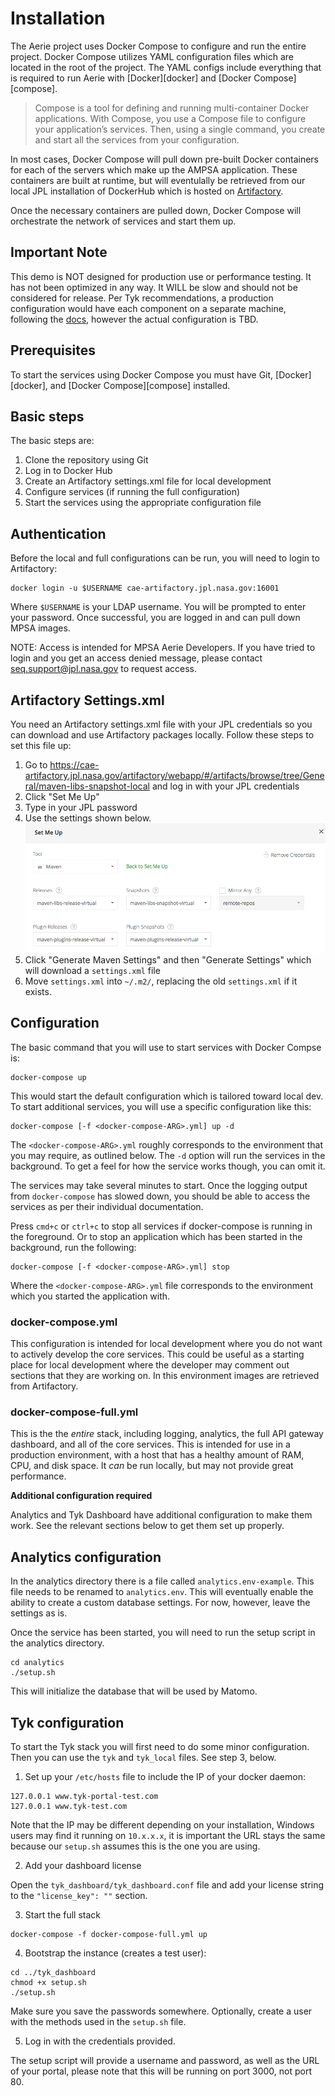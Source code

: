# Installation

The Aerie project uses Docker Compose to configure and run the entire
project. Docker Compose utilizes YAML configuration files which are
located in the root of the project. The YAML configs include everything
that is required to run Aerie with [Docker][docker] and [Docker Compose][compose].

> Compose is a tool for defining and running multi-container Docker
> applications. With Compose, you use a Compose file to configure your
> application’s services. Then, using a single command, you create and start
> all the services from your configuration.

In most cases, Docker Compose will pull down pre-built Docker
containers for each of the servers which make up the AMPSA application.
These containers are built at runtime, but will eventulally be retrieved
from our local JPL installation of DockerHub which is hosted on
[Artifactory][artifactory].

Once the necessary containers are pulled down, Docker Compose will orchestrate
the network of services and start them up.

## Important Note

This demo is NOT designed for production use or performance
testing. It has not been optimized in any way. It WILL be slow and should not be
considered for release. Per Tyk recommendations, a production configuration
would have each component on a separate machine, following the [docs][tyk],
however the actual configuration is TBD.

## Prerequisites

To start the services using Docker Compose you must have Git,
[Docker][docker], and [Docker Compose][compose] installed.

## Basic steps

The basic steps are:

1. Clone the repository using Git
2. Log in to Docker Hub
3. Create an Artifactory settings.xml file for local development
4. Configure services (if running the full configuration)
5. Start the services using the appropriate configuration file

## Authentication

Before the local and full configurations can be run, you will need to login to
Artifactory:

```
docker login -u $USERNAME cae-artifactory.jpl.nasa.gov:16001
```

Where `$USERNAME` is your LDAP username. You will be prompted to enter your
password. Once successful, you are logged in and can pull down MPSA images.

NOTE: Access is intended for MPSA Aerie Developers. If you have tried to login
and you get an access denied message, please contact seq.support@jpl.nasa.gov
to request access.

## Artifactory Settings.xml

You need an Artifactory settings.xml file with your JPL credentials so you can download and use Artifactory packages locally. Follow these steps to set this file up:

1. Go to https://cae-artifactory.jpl.nasa.gov/artifactory/webapp/#/artifacts/browse/tree/General/maven-libs-snapshot-local and log in with your JPL credentials
2. Click "Set Me Up"
3. Type in your JPL password
4. Use the settings shown below.
![](artifactory_maven_setup.png)
5. Click "Generate Maven Settings" and then "Generate Settings" which will download a `settings.xml` file
6. Move `settings.xml` into `~/.m2/`, replacing the old `settings.xml` if it exists.

## Configuration

The basic command that you will use to start services with Docker Compse is:

    docker-compose up

This would start the default configuration which is tailored toward local dev.
To start additional services, you will use a specific configuration like this:

    docker-compose [-f <docker-compose-ARG>.yml] up -d

The `<docker-compose-ARG>.yml` roughly corresponds to the environment
that you may require, as outlined below. The `-d` option will run the services
in the background. To get a feel for how the service works though, you can
omit it.

The services may take several minutes to start. Once the logging output from
`docker-compose` has slowed down, you should be able to access the services as
per their individual documentation.

Press `cmd+c` or `ctrl+c` to stop all services if docker-compose is running in
the foreground. Or to stop an application which has been started in the background,
run the following:

    docker-compose [-f <docker-compose-ARG>.yml] stop

Where the `<docker-compose-ARG>.yml` file corresponds to the environment
which you started the application with.

### docker-compose.yml

This configuration is intended for local development where you do not want
to actively develop the core services. This could be useful as a starting place
for local development where the developer may comment out sections that they
are working on. In this environment images are retrieved from Artifactory.

### docker-compose-full.yml

This is the the _entire_ stack, including logging, analytics, the full API
gateway dashboard, and all of the core services. This is intended for use in a
production environment, with a host that has a healthy amount of RAM, CPU,
and disk space. It _can_ be run locally, but may not provide great performance.

**Additional configuration required**

Analytics and Tyk Dashboard have additional configuration to make them work.
See the relevant sections below to get them set up properly.

## Analytics configuration

In the analytics directory there is a file called `analytics.env-example`.
This file needs to be renamed to `analytics.env`. This will eventually enable
the ability to create a custom database settings. For now, however, leave the
settings as is.

Once the service has been started, you will need to run the setup script in the
analytics directory.

    cd analytics
    ./setup.sh

This will initialize the database that will be used by Matomo.

## Tyk configuration

To start the Tyk stack you will first need to do some minor configuration.
Then you can use the `tyk` and `tyk_local` files. See step 3, below.

1. Set up your `/etc/hosts` file to include the IP of your docker daemon:

```
127.0.0.1 www.tyk-portal-test.com
127.0.0.1 www.tyk-test.com
```

Note that the IP may be different depending on your installation, Windows users
may find it running on `10.x.x.x`, it is important the URL stays the same
because our `setup.sh` assumes this is the one you are using.

2. Add your dashboard license

Open the `tyk_dashboard/tyk_dashboard.conf` file and add your license string
to the `"license_key": ""` section.

3. Start the full stack

```
docker-compose -f docker-compose-full.yml up
```

4. Bootstrap the instance (creates a test user):

```
cd ../tyk_dashboard
chmod +x setup.sh
./setup.sh
```

Make sure you save the passwords somewhere. Optionally, create a user with the
methods used in the `setup.sh` file.

5. Log in with the credentials provided.

The setup script will provide a username and password, as well as the URL of
your portal, please note that this will be running on port 3000, not port 80.

[artifactory]: https://cae-artifactory.jpl.nasa.gov
[tyk]: https://tyk.io/docs/.
